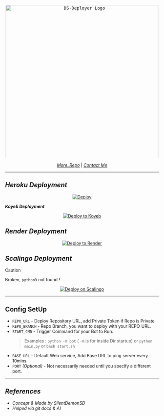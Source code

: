 <div align="center">
    <a href="https://github.com/Sanchit0102/DS_DEPLOYER">
        <kbd>
            <img width="500" src="https://graph.org/file/2f52ae827e76eca046e94.jpg" alt="DS-Deployer Logo">
        </kbd>
    </a>
    <br>
    
[_More_Repo_](https://github.com/Sanchit0102?tab=repositories) |  [_Contact Me_](https://t.me/THE_DS_OFFICIAL)
    
</div> 

---

## ***Heroku Deployment***

<div align="center">
    
[![Deploy](https://www.herokucdn.com/deploy/button.svg)](http://heroku.com/deploy?template=https://github.com/Sanchit0102/DS_DEPLOYER)

</div



## ***Koyeb Deployment***

<div align="center">


[![Deploy to Koyeb](https://www.koyeb.com/static/images/deploy/button.svg)](https://app.koyeb.com/deploy?type=git&env[REPO_URL]=%20&env[REPO_BRANCH]=%20&env[START_CMD]=%20&env[BASE_URL]=%20&region=fra&region=par&repository=github.com/Sanchit0102/DS_DEPLOYER&branch=main)

</div>



## ***Render Deployment***

<div align="center">

[![Deploy to Render](https://render.com/images/deploy-to-render-button.svg)](https://render.com/deploy?repo=https://github.com/Sanchit0102/DS_DEPLOYER) 

</div>



## ***Scalingo Deployment***

> [!CAUTION]
> Broken, `python3` not found !

<div align="center">

[![Deploy on Scalingo](https://cdn.scalingo.com/deploy/button.svg)](https://dashboard.scalingo.com/create/app?source=https://github.com/Sanchit0102/DS_DEPLOYER#main)

</div>

---

## Config SetUp
- `REPO_URL` - Deploy Repository URL, add Private Token if Repo is Private
- `REPO_BRANCH` - Repo Branch, you want to deploy with your REPO_URL.
- `START_CMD` - Trigger Command for your Bot to Run.
  > Examples : `python -m bot` ( `-m` is for inside Dir startup) or `python main.py` or `bash start.sh`
- `BASE_URL` - Default Web service, Add Base URL to ping server every 10mins
- `PORT` _(Optional)_ - Not necessarily needed until you specify a different port.

---

## ***References***
- _Concept & Made by SilentDemonSD_
- _Helped via git docs & AI_
